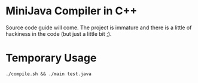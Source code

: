 # MiniJava Compiler in C++

Source code guide will come. The project is immature and there is a little of hackiness in the code (but just a little bit ;).

# Temporary Usage

`./compile.sh && ./main test.java`
